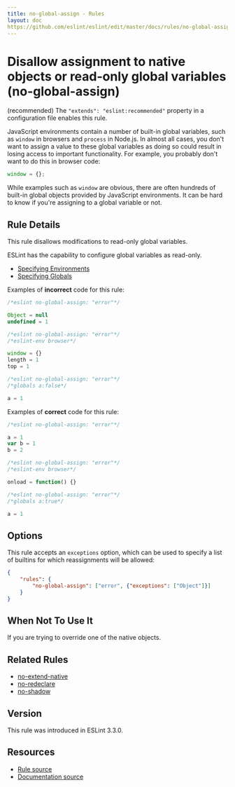 ```yaml
---
title: no-global-assign - Rules
layout: doc
https://github.com/eslint/eslint/edit/master/docs/rules/no-global-assign.md
---
```

<!-- Note: No pull requests accepted for this file. See README.md in the root directory for details. -->

# Disallow assignment to native objects or read-only global variables (no-global-assign)

(recommended) The `"extends": "eslint:recommended"` property in a configuration file enables this rule.

JavaScript environments contain a number of built-in global variables, such as `window` in browsers and `process` in Node.js. In almost all cases, you don't want to assign a value to these global variables as doing so could result in losing access to important functionality. For example, you probably don't want to do this in browser code:

```js
window = {};
```

While examples such as `window` are obvious, there are often hundreds of built-in global objects provided by JavaScript environments. It can be hard to know if you're assigning to a global variable or not.

## Rule Details

This rule disallows modifications to read-only global variables.

ESLint has the capability to configure global variables as read-only.

* [Specifying Environments](../user-guide/configuring#specifying-environments)
* [Specifying Globals](../user-guide/configuring#specifying-globals)

Examples of **incorrect** code for this rule:

```js
/*eslint no-global-assign: "error"*/

Object = null
undefined = 1
```

```js
/*eslint no-global-assign: "error"*/
/*eslint-env browser*/

window = {}
length = 1
top = 1
```

```js
/*eslint no-global-assign: "error"*/
/*globals a:false*/

a = 1
```

Examples of **correct** code for this rule:

```js
/*eslint no-global-assign: "error"*/

a = 1
var b = 1
b = 2
```

```js
/*eslint no-global-assign: "error"*/
/*eslint-env browser*/

onload = function() {}
```

```js
/*eslint no-global-assign: "error"*/
/*globals a:true*/

a = 1
```

## Options

This rule accepts an `exceptions` option, which can be used to specify a list of builtins for which reassignments will be allowed:

```json
{
    "rules": {
        "no-global-assign": ["error", {"exceptions": ["Object"]}]
    }
}
```

## When Not To Use It

If you are trying to override one of the native objects.

## Related Rules

* [no-extend-native](no-extend-native)
* [no-redeclare](no-redeclare)
* [no-shadow](no-shadow)

## Version

This rule was introduced in ESLint 3.3.0.

## Resources

* [Rule source](https://github.com/eslint/eslint/tree/master/lib/rules/no-global-assign.js)
* [Documentation source](https://github.com/eslint/eslint/tree/master/docs/rules/no-global-assign.md)
